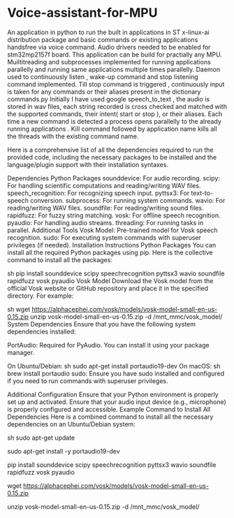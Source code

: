 # Voice-assistant-for-MPU
An application in python to run the built in applications in ST x-linux-ai distribution package and basic commands or existing applications handsfree via voice command.
Audio drivers needed to be enabled for stm32mp2157f board. This application can be build for practially any MPU.
Muiltitreading and subprocesses implemented for running applications parallelly and running same applications multiple times parallelly.
Daemon used to continuously listen , wake-up command and stop listening command implemented.
Till stop command is triggered , continuously input is taken for any commands or their aliases present in the dictionary commands.py
Initially I have used google speech_to_text , the audio is stored in wav files, each string recorded is cross checked and matched with the supported commands, their intent( start or stop ), or their aliases.
Each time a new command is detected a process opens parallelly to the already running applications . Kill command followed by application name kills all the threads with the existing command name.


Here is a comprehensive list of all the dependencies required to run the provided code, including the necessary packages to be installed and the language/plugin support with their installation syntaxes.

Dependencies
Python Packages
sounddevice: For audio recording.
scipy: For handling scientific computations and reading/writing WAV files.
speech_recognition: For recognizing speech input.
pyttsx3: For text-to-speech conversion.
subprocess: For running system commands.
wavio: For reading/writing WAV files.
soundfile: For reading/writing sound files.
rapidfuzz: For fuzzy string matching.
vosk: For offline speech recognition.
pyaudio: For handling audio streams.
threading: For running tasks in parallel.
Additional Tools
Vosk Model: Pre-trained model for Vosk speech recognition.
sudo: For executing system commands with superuser privileges (if needed).
Installation Instructions
Python Packages
You can install all the required Python packages using pip. Here is the collective command to install all the packages:

sh
pip install sounddevice scipy speechrecognition pyttsx3 wavio soundfile rapidfuzz vosk pyaudio
Vosk Model
Download the Vosk model from the official Vosk website or GitHub repository and place it in the specified directory. For example:

sh
wget https://alphacephei.com/vosk/models/vosk-model-small-en-us-0.15.zip
unzip vosk-model-small-en-us-0.15.zip -d /mnt_mmc/vosk_model/
System Dependencies
Ensure that you have the following system dependencies installed:

PortAudio: Required for PyAudio. You can install it using your package manager.

On Ubuntu/Debian:
sh
sudo apt-get install portaudio19-dev
On macOS:
sh
brew install portaudio
sudo: Ensure you have sudo installed and configured if you need to run commands with superuser privileges.

Additional Configuration
Ensure that your Python environment is properly set up and activated.
Ensure that your audio input device (e.g., microphone) is properly configured and accessible.
Example Command to Install All Dependencies
Here is a combined command to install all the necessary dependencies on an Ubuntu/Debian system:

sh
sudo apt-get update

sudo apt-get install -y portaudio19-dev

pip install sounddevice scipy speechrecognition pyttsx3 wavio soundfile rapidfuzz vosk pyaudio

wget https://alphacephei.com/vosk/models/vosk-model-small-en-us-0.15.zip

unzip vosk-model-small-en-us-0.15.zip -d /mnt_mmc/vosk_model/
